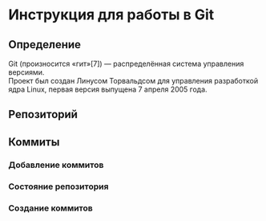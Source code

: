 # Инструкция для работы в Git

## Определение
Git (произносится «гит»[7]) — распределённая система управления версиями.  
Проект был создан Линусом Торвальдсом для управления разработкой ядра Linux, первая версия выпущена 7 апреля 2005 года. 
## Репозиторий

## Коммиты

### Добавление коммитов

### Состояние репозитория

### Создание коммитов

##